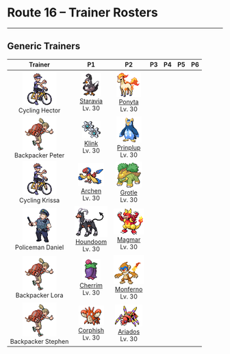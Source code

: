 # Route 16 – Trainer Rosters

---

## Generic Trainers</h3>

| Trainer | P1 | P2 | P3 | P4 | P5 | P6 |
|:-------:|:--:|:--:|:--:|:--:|:--:|:--:|
| ![Cycling Hector](../../assets/trainers/cycling.png "Cycling Hector")<br>Cycling Hector | ![Staravia](../../assets/sprites/staravia/front.gif "Staravia: Recognizing their own weakness, they always live in a group. When alone, a Staravia cries noisily.")<br>[Staravia](../../pokemon/staravia.md/)<br>Lv. 30 | ![Ponyta](../../assets/sprites/ponyta/front.gif "Ponyta: As a newborn, it can barely stand. However, through galloping, its legs are made tougher and faster.")<br>[Ponyta](../../pokemon/ponyta.md/)<br>Lv. 30 |
| ![Backpacker Peter](../../assets/trainers/backpacker.png "Backpacker Peter")<br>Backpacker Peter | ![Klink](../../assets/sprites/klink/front.gif "Klink: Interlocking two bodies and spinning around generates the energy they need to live.")<br>[Klink](../../pokemon/klink.md/)<br>Lv. 30 | ![Prinplup](../../assets/sprites/prinplup/front.gif "Prinplup: Because every Prinplup considers itself to be the most important, they can never form a group.")<br>[Prinplup](../../pokemon/prinplup.md/)<br>Lv. 30 |
| ![Cycling Krissa](../../assets/trainers/cycling.png "Cycling Krissa")<br>Cycling Krissa | ![Archen](../../assets/sprites/archen/front.gif "Archen: Revived from a fossil, this Pokémon is thought to be the ancestor of all bird Pokémon.")<br>[Archen](../../pokemon/archen.md/)<br>Lv. 30 | ![Grotle](../../assets/sprites/grotle/front.gif "Grotle: It knows where pure water wells up. It carries fellow Pokémon there on its back.")<br>[Grotle](../../pokemon/grotle.md/)<br>Lv. 30 |
| ![Policeman Daniel](../../assets/trainers/policeman.png "Policeman Daniel")<br>Policeman Daniel | ![Houndoom](../../assets/sprites/houndoom/front.gif "Houndoom: The flames it breathes when angry contain toxins. If they cause a burn, it will hurt forever.")<br>[Houndoom](../../pokemon/houndoom.md/)<br>Lv. 30 | ![Magmar](../../assets/sprites/magmar/front.gif "Magmar: When it breathes deeply, heat waves form around its body, making it hard to see clearly.")<br>[Magmar](../../pokemon/magmar.md/)<br>Lv. 30 |
| ![Backpacker Lora](../../assets/trainers/backpacker.png "Backpacker Lora")<br>Backpacker Lora | ![Cherrim](../../assets/sprites/cherrim/front.gif "Cherrim: If it senses strong sunlight, it opens its folded petals to absorb the sun’s rays with its whole body.")<br>[Cherrim](../../pokemon/cherrim.md/)<br>Lv. 30 | ![Monferno](../../assets/sprites/monferno/front.gif "Monferno: It skillfully controls the intensity of the fire on its tail to keep its foes at an ideal distance.")<br>[Monferno](../../pokemon/monferno.md/)<br>Lv. 30 |
| ![Backpacker Stephen](../../assets/trainers/backpacker.png "Backpacker Stephen")<br>Backpacker Stephen | ![Corphish](../../assets/sprites/corphish/front.gif "Corphish: Its hardy vitality enables it to adapt to any environment. Its pincers will never release prey.")<br>[Corphish](../../pokemon/corphish.md/)<br>Lv. 30 | ![Ariados](../../assets/sprites/ariados/front.gif "Ariados: It attaches silk to its prey and sets it free. Later, it tracks the silk to the prey and its friends.")<br>[Ariados](../../pokemon/ariados.md/)<br>Lv. 30 |

